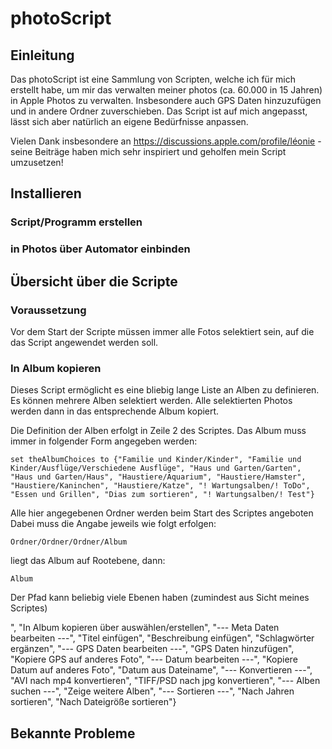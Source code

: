 # photoScript
 
## Einleitung

Das photoScript ist eine Sammlung von Scripten, welche ich für mich erstellt habe, um mir das verwalten meiner photos (ca. 60.000 in 15 Jahren) in Apple Photos zu verwalten. Insbesondere auch GPS Daten hinzuzufügen und in andere Ordner zuverschieben. Das Script ist auf mich angepasst, lässt sich aber natürlich an eigene Bedürfnisse anpassen.

Vielen Dank insbesondere an https://discussions.apple.com/profile/léonie - seine Beiträge haben mich sehr inspiriert und geholfen mein Script umzusetzen!

## Installieren

### Script/Programm erstellen

### in Photos über Automator einbinden

## Übersicht über die Scripte

### Voraussetzung

Vor dem Start der Scripte müssen immer alle Fotos selektiert sein, auf die das Script angewendet werden soll.

### In Album kopieren

Dieses Script ermöglicht es eine bliebig lange Liste an Alben zu definieren. Es können mehrere Alben selektiert werden. Alle selektierten Photos werden dann in das entsprechende Album kopiert.

Die Definition der Alben erfolgt in Zeile 2 des Scriptes. Das Album muss immer in folgender Form angegeben werden:

```
set theAlbumChoices to {"Familie und Kinder/Kinder", "Familie und Kinder/Ausflüge/Verschiedene Ausflüge", "Haus und Garten/Garten", "Haus und Garten/Haus", "Haustiere/Aquarium", "Haustiere/Hamster", "Haustiere/Kaninchen", "Haustiere/Katze", "! Wartungsalben/! ToDo", "Essen und Grillen", "Dias zum sortieren", "! Wartungsalben/! Test"}
```

Alle hier angegebenen Ordner werden beim Start des Scriptes angeboten Dabei muss die Angabe jeweils wie folgt erfolgen:

```
Ordner/Ordner/Ordner/Album
```
liegt das Album auf Rootebene, dann:
```
Album
```
Der Pfad kann beliebig viele Ebenen haben (zumindest aus Sicht meines Scriptes)




", "In Album kopieren über auswählen/erstellen", "--- Meta Daten bearbeiten ---", "Titel einfügen", "Beschreibung einfügen", "Schlagwörter ergänzen", "--- GPS Daten bearbeiten ---", "GPS Daten hinzufügen", "Kopiere GPS auf anderes Foto", "--- Datum bearbeiten ---", "Kopiere Datum auf anderes Foto", "Datum aus Dateiname", "--- Konvertieren ---", "AVI nach mp4 konvertieren", "TIFF/PSD nach jpg konvertieren", "--- Alben suchen ---", "Zeige weitere Alben", "--- Sortieren ---", "Nach Jahren sortieren", "Nach Dateigröße sortieren"}

## Bekannte Probleme

